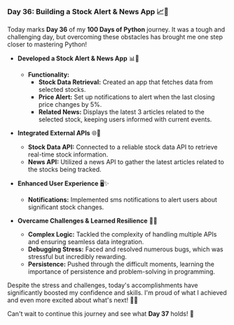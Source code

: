 ### Day 36: Building a Stock Alert & News App 📈📰

Today marks **Day 36** of my **100 Days of Python** journey. It was a tough and challenging day, but overcoming these obstacles has brought me one step closer to mastering Python!

- **Developed a Stock Alert & News App** 📊🔔
  - **Functionality:**
    - **Stock Data Retrieval:** Created an app that fetches data from selected stocks.
    - **Price Alert:** Set up notifications to alert when the last closing price changes by 5%.
    - **Related News:** Displays the latest 3 articles related to the selected stock, keeping users informed with current events.
  
- **Integrated External APIs** 🌐🔗
  - **Stock Data API:** Connected to a reliable stock data API to retrieve real-time stock information.
  - **News API:** Utilized a news API to gather the latest articles related to the stocks being tracked.
  
- **Enhanced User Experience** 🖥️✨
  - **Notifications:** Implemented sms notifications to alert users about significant stock changes.

- **Overcame Challenges & Learned Resilience** 💪🧠
  - **Complex Logic:** Tackled the complexity of handling multiple APIs and ensuring seamless data integration.
  - **Debugging Stress:** Faced and resolved numerous bugs, which was stressful but incredibly rewarding.
  - **Persistence:** Pushed through the difficult moments, learning the importance of persistence and problem-solving in programming.

Despite the stress and challenges, today's accomplishments have significantly boosted my confidence and skills. I'm proud of what I achieved and even more excited about what's next! 🚀🐍

Can't wait to continue this journey and see what **Day 37** holds! 🌟
